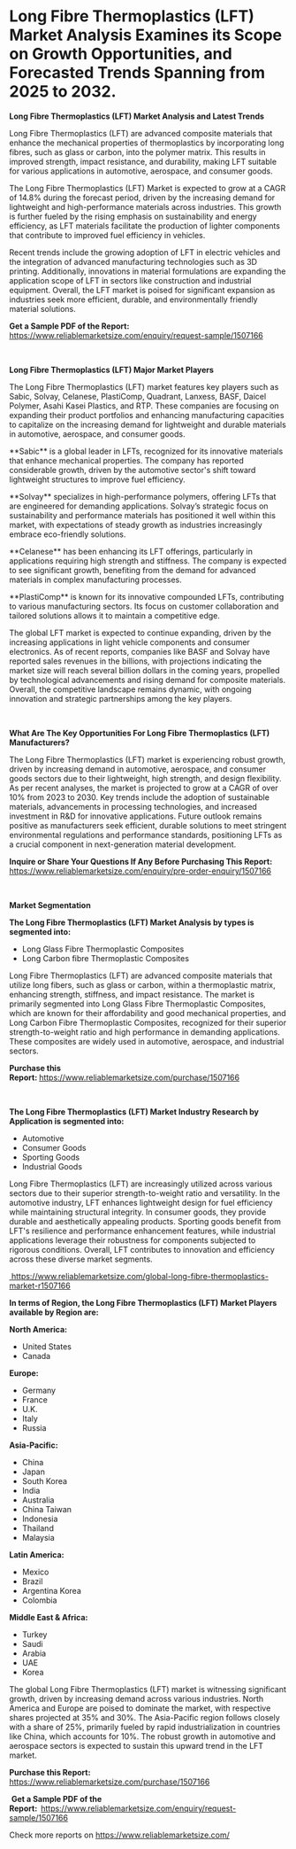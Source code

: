 <p><h1>Long Fibre Thermoplastics (LFT) Market Analysis Examines its Scope on Growth Opportunities, and Forecasted Trends Spanning from 2025 to 2032.</h1></p><p><strong>Long Fibre Thermoplastics (LFT) Market Analysis and Latest Trends</strong></p>
<p><p>Long Fibre Thermoplastics (LFT) are advanced composite materials that enhance the mechanical properties of thermoplastics by incorporating long fibres, such as glass or carbon, into the polymer matrix. This results in improved strength, impact resistance, and durability, making LFT suitable for various applications in automotive, aerospace, and consumer goods.</p><p>The Long Fibre Thermoplastics (LFT) Market is expected to grow at a CAGR of 14.8% during the forecast period, driven by the increasing demand for lightweight and high-performance materials across industries. This growth is further fueled by the rising emphasis on sustainability and energy efficiency, as LFT materials facilitate the production of lighter components that contribute to improved fuel efficiency in vehicles.</p><p>Recent trends include the growing adoption of LFT in electric vehicles and the integration of advanced manufacturing technologies such as 3D printing. Additionally, innovations in material formulations are expanding the application scope of LFT in sectors like construction and industrial equipment. Overall, the LFT market is poised for significant expansion as industries seek more efficient, durable, and environmentally friendly material solutions.</p></p>
<p><strong>Get a Sample PDF of the Report:&nbsp;</strong> <a href="https://www.reliablemarketsize.com/enquiry/request-sample/1507166?utm_campaign=3217&utm_medium=2&utm_source=Github&utm_content=ia&utm_term=02042025&utm_id=long-fibre-thermoplastics-lft">https://www.reliablemarketsize.com/enquiry/request-sample/1507166</a></p>
<p>&nbsp;</p>
<p><strong>Long Fibre Thermoplastics (LFT) Major Market Players</strong></p>
<p><p>The Long Fibre Thermoplastics (LFT) market features key players such as Sabic, Solvay, Celanese, PlastiComp, Quadrant, Lanxess, BASF, Daicel Polymer, Asahi Kasei Plastics, and RTP. These companies are focusing on expanding their product portfolios and enhancing manufacturing capacities to capitalize on the increasing demand for lightweight and durable materials in automotive, aerospace, and consumer goods.</p><p>**Sabic** is a global leader in LFTs, recognized for its innovative materials that enhance mechanical properties. The company has reported considerable growth, driven by the automotive sector's shift toward lightweight structures to improve fuel efficiency.</p><p>**Solvay** specializes in high-performance polymers, offering LFTs that are engineered for demanding applications. Solvay’s strategic focus on sustainability and performance materials has positioned it well within this market, with expectations of steady growth as industries increasingly embrace eco-friendly solutions.</p><p>**Celanese** has been enhancing its LFT offerings, particularly in applications requiring high strength and stiffness. The company is expected to see significant growth, benefiting from the demand for advanced materials in complex manufacturing processes.</p><p>**PlastiComp** is known for its innovative compounded LFTs, contributing to various manufacturing sectors. Its focus on customer collaboration and tailored solutions allows it to maintain a competitive edge.</p><p>The global LFT market is expected to continue expanding, driven by the increasing applications in light vehicle components and consumer electronics. As of recent reports, companies like BASF and Solvay have reported sales revenues in the billions, with projections indicating the market size will reach several billion dollars in the coming years, propelled by technological advancements and rising demand for composite materials. Overall, the competitive landscape remains dynamic, with ongoing innovation and strategic partnerships among the key players.</p></p>
<p>&nbsp;</p>
<p><strong>What Are The Key Opportunities For Long Fibre Thermoplastics (LFT) Manufacturers?</strong></p>
<p><p>The Long Fibre Thermoplastics (LFT) market is experiencing robust growth, driven by increasing demand in automotive, aerospace, and consumer goods sectors due to their lightweight, high strength, and design flexibility. As per recent analyses, the market is projected to grow at a CAGR of over 10% from 2023 to 2030. Key trends include the adoption of sustainable materials, advancements in processing technologies, and increased investment in R&D for innovative applications. Future outlook remains positive as manufacturers seek efficient, durable solutions to meet stringent environmental regulations and performance standards, positioning LFTs as a crucial component in next-generation material development.</p></p>
<p><strong>Inquire or Share Your Questions If Any Before Purchasing This Report:</strong> <a href="https://www.reliablemarketsize.com/enquiry/pre-order-enquiry/1507166?utm_campaign=3217&utm_medium=2&utm_source=Github&utm_content=ia&utm_term=02042025&utm_id=long-fibre-thermoplastics-lft">https://www.reliablemarketsize.com/enquiry/pre-order-enquiry/1507166</a></p>
<p>&nbsp;</p>
<p><strong>Market Segmentation</strong></p>
<p><strong>The Long Fibre Thermoplastics (LFT) Market Analysis by types is segmented into:</strong></p>
<p><ul><li>Long Glass Fibre Thermoplastic Composites</li><li>Long Carbon fibre Thermoplastic Composites</li></ul></p>
<p><p>Long Fibre Thermoplastics (LFT) are advanced composite materials that utilize long fibers, such as glass or carbon, within a thermoplastic matrix, enhancing strength, stiffness, and impact resistance. The market is primarily segmented into Long Glass Fibre Thermoplastic Composites, which are known for their affordability and good mechanical properties, and Long Carbon Fibre Thermoplastic Composites, recognized for their superior strength-to-weight ratio and high performance in demanding applications. These composites are widely used in automotive, aerospace, and industrial sectors.</p></p>
<p><strong>Purchase this Report:&nbsp;</strong><a href="https://www.reliablemarketsize.com/purchase/1507166?utm_campaign=3217&utm_medium=2&utm_source=Github&utm_content=ia&utm_term=02042025&utm_id=long-fibre-thermoplastics-lft">https://www.reliablemarketsize.com/purchase/1507166</a></p>
<p>&nbsp;</p>
<p><strong>The Long Fibre Thermoplastics (LFT) Market Industry Research by Application is segmented into:</strong></p>
<p><ul><li>Automotive</li><li>Consumer Goods</li><li>Sporting Goods</li><li>Industrial Goods</li></ul></p>
<p><p>Long Fibre Thermoplastics (LFT) are increasingly utilized across various sectors due to their superior strength-to-weight ratio and versatility. In the automotive industry, LFT enhances lightweight design for fuel efficiency while maintaining structural integrity. In consumer goods, they provide durable and aesthetically appealing products. Sporting goods benefit from LFT's resilience and performance enhancement features, while industrial applications leverage their robustness for components subjected to rigorous conditions. Overall, LFT contributes to innovation and efficiency across these diverse market segments.</p></p>
<p><a href="https://www.reliablemarketsize.com/global-long-fibre-thermoplastics-market-r1507166?utm_campaign=3217&utm_medium=2&utm_source=Github&utm_content=ia&utm_term=02042025&utm_id=long-fibre-thermoplastics-lft">&nbsp;https://www.reliablemarketsize.com/global-long-fibre-thermoplastics-market-r1507166</a></p>
<p><strong>In terms of Region, the Long Fibre Thermoplastics (LFT) Market Players available by Region are:</strong></p>
<p>
    <p> <strong> North America: </strong>
        <ul>
            <li>United States</li>
            <li>Canada</li>
        </ul>
        </p> 
    <p> <strong> Europe: </strong>
        <ul>
            <li>Germany</li>
            <li>France</li>
            <li>U.K.</li>
            <li>Italy</li>
            <li>Russia</li>
        </ul>
        </p> 
    <p> <strong> Asia-Pacific: </strong>
        <ul>
            <li>China</li>
            <li>Japan</li>
            <li>South Korea</li>
            <li>India</li>
            <li>Australia</li>
            <li>China Taiwan</li>
            <li>Indonesia</li>
            <li>Thailand</li>
            <li>Malaysia</li>
        </ul>
        </p> 
    <p> <strong> Latin America: </strong>
        <ul>
            <li>Mexico</li>
            <li>Brazil</li>
            <li>Argentina Korea</li>
            <li>Colombia</li>
        </ul>
        </p> 
    <p> <strong> Middle East & Africa: </strong>
        <ul>
            <li>Turkey</li>
            <li>Saudi</li>
            <li>Arabia</li>
            <li>UAE</li>
            <li>Korea</li>
        </ul>
    </p>
    </p>
<p><p>The global Long Fibre Thermoplastics (LFT) market is witnessing significant growth, driven by increasing demand across various industries. North America and Europe are poised to dominate the market, with respective shares projected at 35% and 30%. The Asia-Pacific region follows closely with a share of 25%, primarily fueled by rapid industrialization in countries like China, which accounts for 10%. The robust growth in automotive and aerospace sectors is expected to sustain this upward trend in the LFT market.</p></p>
<p><strong>Purchase this Report: </strong><a href="https://www.reliablemarketsize.com/purchase/1507166?utm_campaign=3217&utm_medium=2&utm_source=Github&utm_content=ia&utm_term=02042025&utm_id=long-fibre-thermoplastics-lft">https://www.reliablemarketsize.com/purchase/1507166</a></p>
<p>&nbsp;<strong>Get a Sample PDF of the Report:&nbsp;&nbsp;</strong><a href="https://www.reliablemarketsize.com/enquiry/request-sample/1507166?utm_campaign=3217&utm_medium=2&utm_source=Github&utm_content=ia&utm_term=02042025&utm_id=long-fibre-thermoplastics-lft">https://www.reliablemarketsize.com/enquiry/request-sample/1507166</a></p>
<p><strong></strong></p>
<p>Check more reports on <a href="https://www.reliablemarketsize.com/?utm_campaign=3217&utm_medium=2&utm_source=Github&utm_content=ia&utm_term=02042025&utm_id=long-fibre-thermoplastics-lft">https://www.reliablemarketsize.com/</a></p>
